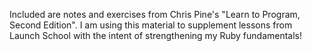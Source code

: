 Included are notes and exercises from Chris Pine's "Learn to Program, Second Edition". I am using this material to supplement lessons from Launch School with the intent of strengthening my Ruby fundamentals!
